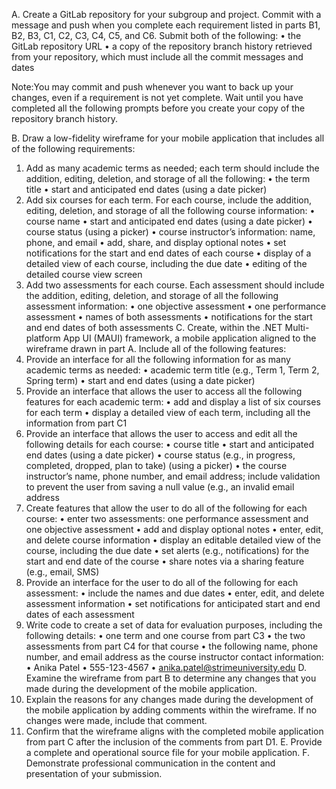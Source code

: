 A.   Create a GitLab repository for your subgroup and project. Commit with a message and push when you complete each requirement listed in parts B1, B2, B3, C1, C2, C3, C4, C5, and C6. Submit both of the following:
  •   the GitLab repository URL
  •   a copy of the repository branch history retrieved from your repository, which must include all the commit messages and dates
  
Note:You may commit and push whenever you want to back up your changes, even if a requirement is not yet complete. Wait until you have completed all the following prompts before you create your copy of the repository branch history.

B.  Draw a low-fidelity wireframe for your mobile application that includes all of the following requirements:
1.  Add as many academic terms as needed; each term should include the addition, editing, deletion, and storage of all the following:
•   the term title
•   start and anticipated end dates (using a date picker)
2.  Add six courses for each term. For each course, include the addition, editing, deletion, and storage of all the following course information:
•   course name
•   start and anticipated end dates (using a date picker)
•   course status (using a picker)
•   course instructor’s information: name, phone, and email
•   add, share, and display optional notes
•   set notifications for the start and end dates of each course
•   display of a detailed view of each course, including the due date
•   editing of the detailed course view screen
3.  Add two assessments for each course. Each assessment should include the addition, editing, deletion, and storage of all the following assessment information:
•   one objective assessment
•   one performance assessment
•   names of both assessments
•   notifications for the start and end dates of both assessments
C.  Create, within the .NET Multi-platform App UI (MAUI) framework, a mobile application aligned to the wireframe drawn in part A. Include all of the following features:
1.  Provide an interface for all the following information for as many academic terms as needed:
 •   academic term title (e.g., Term 1, Term 2, Spring term)
 •   start and end dates (using a date picker)
2.  Provide an interface that allows the user to access all the following features for each academic term:
 •   add and display a list of six courses for each term
 •   display a detailed view of each term, including all the information from part C1
3.  Provide an interface that allows the user to access and edit all the following details for each course:
 •   course title
 •   start and anticipated end dates (using a date picker)
 •   course status (e.g., in progress, completed, dropped, plan to take) (using a picker)
 •   the course instructor’s name, phone number, and email address; include validation to prevent the user from saving a null value (e.g., an invalid email address
4.  Create features that allow the user to do all of the following for each course:
 •   enter two assessments: one performance assessment and one objective assessment
 •   add and display optional notes
 •   enter, edit, and delete course information
 •   display an editable detailed view of the course, including the due date
 •   set alerts (e.g., notifications) for the start and end date of the course
 •   share notes via a sharing feature (e.g., email, SMS)
5.  Provide an interface for the user to do all of the following for each assessment:
 •   include the names and due dates
 •   enter, edit, and delete assessment information
 •   set notifications for anticipated start and end dates of each assessment
6.  Write code to create a set of data for evaluation purposes, including the following details:
 •   one term and one course from part C3
 •   the two assessments from part C4 for that course
 •   the following name, phone number, and email address as the course instructor contact information:
 •   Anika Patel
 •   555-123-4567
 •   anika.patel@strimeuniversity.edu
D.  Examine the wireframe from part B to determine any changes that you made during the development of the mobile application.
1.  Explain the reasons for any changes made during the development of the mobile application by adding comments within the wireframe. If no changes were made, include that comment.
2.  Confirm that the wireframe aligns with the completed mobile application from part C after the inclusion of the comments from part D1.
E.  Provide a complete and operational source file for your mobile application.
F.  Demonstrate professional communication in the content and presentation of your submission.

